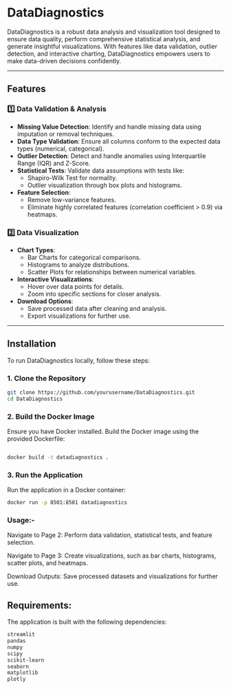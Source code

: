 # DataDiagnostics

DataDiagnostics is a robust data analysis and visualization tool designed to ensure data quality, perform comprehensive statistical analysis, and generate insightful visualizations. With features like data validation, outlier detection, and interactive charting, DataDiagnostics empowers users to make data-driven decisions confidently.

---

## Features
### 1️⃣ **Data Validation & Analysis**
- **Missing Value Detection**: Identify and handle missing data using imputation or removal techniques.
- **Data Type Validation**: Ensure all columns conform to the expected data types (numerical, categorical).
- **Outlier Detection**: Detect and handle anomalies using Interquartile Range (IQR) and Z-Score.
- **Statistical Tests**: Validate data assumptions with tests like:
  - Shapiro-Wilk Test for normality.
  - Outlier visualization through box plots and histograms.
- **Feature Selection**:
  - Remove low-variance features.
  - Eliminate highly correlated features (correlation coefficient > 0.9) via heatmaps.

### 2️⃣ **Data Visualization**
- **Chart Types**:
  - Bar Charts for categorical comparisons.
  - Histograms to analyze distributions.
  - Scatter Plots for relationships between numerical variables.
- **Interactive Visualizations**:
  - Hover over data points for details.
  - Zoom into specific sections for closer analysis.
- **Download Options**:
  - Save processed data after cleaning and analysis.
  - Export visualizations for further use.

---

## Installation

To run DataDiagnostics locally, follow these steps:

### 1. Clone the Repository
```bash
git clone https://github.com/yourusername/DataDiagnostics.git
cd DataDiagnostics
```
### 2. Build the Docker Image
Ensure you have Docker installed. Build the Docker image using the provided Dockerfile:

```bash

docker build -t datadiagnostics .
```
### 3. Run the Application
Run the application in a Docker container:
```bash
docker run -p 8501:8501 datadiagnostics
```
### Usage:-
 Navigate to Page 2: Perform data validation, statistical tests, and feature selection.

 Navigate to Page 3: Create visualizations, such as bar charts, histograms, scatter plots, and heatmaps.

 Download Outputs: Save processed datasets and visualizations for further use.

## Requirements:
The application is built with the following dependencies:
```bash
streamlit
pandas
numpy
scipy
scikit-learn
seaborn
matplotlib
plotly
```
